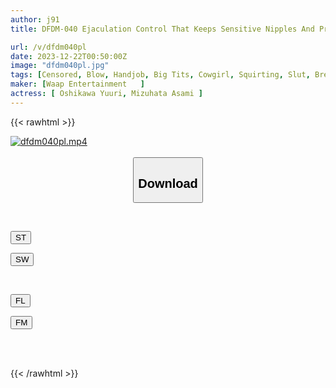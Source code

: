 ```yaml
---
author: j91
title: DFDM-040 Ejaculation Control That Keeps Sensitive Nipples And Premature Ejaculation Dick Alive And Dead

url: /v/dfdm040pl
date: 2023-12-22T00:50:00Z
image: "dfdm040pl.jpg"
tags: [Censored, Blow, Handjob, Big Tits, Cowgirl, Squirting, Slut, Breasts, Mature Woman, Submissive Men, Premature Ejaculation	]
maker: [Waap Entertainment   ]
actress: [ Oshikawa Yuuri, Mizuhata Asami ]
---
```



{{< rawhtml >}}

<div class="video" data-videoid="GJKKO99e2vc1j3a">
    <a href="javascript:;">
        <img src="/v/dfdm040pl/dfdm040pl.jpg" width="WIDTH" height="HEIGHT" alt="dfdm040pl.mp4" loading="lazy">
    </a>
</div>

<script type="text/javascript" src="https://j91.asia/asset/on-demand-st.js"></script>

<br>
  <link rel="stylesheet" href="https://j91.asia/asset/bs5.css">
  
  <center>
  <button class="btn btn-primary" type="button" data-bs-toggle="collapse" data-bs-target=".multi-collapse" aria-expanded="false" aria-controls="multiCollapseExample1 multiCollapseExample2"><h2>Download</h2></button></center>
</p>
<div class="row">
  <div class="col">
    <div class="collapse multi-collapse" id="multiCollapseExample1">
      <div class="card card-body">
	      	      <br>
<div class="buttons">  
<p><a href="https://streamtape.to/v/GJKKO99e2vc1j3a" target="_blank"><button class="btn-hover color-3"><i class="fa fa-download"></i> ST</button></a></p>
<p><a href="https://flaswish.com/5o0sskcbg890" target="_blank"><button class="btn-hover color-2"><i class="fa fa-download"></i> SW</button></a></p></div>
    </div>
  </div>
</div>
  <div class="col">
    <div class="collapse multi-collapse" id="multiCollapseExample2">
      <div class="card card-body">
	      <br>
<div class="buttons">
<p><a href="javascript:;" target="_blank"><button class="btn-hover color-9"><i class="fa fa-download"></i> FL</button></a></p>
<p><a href="javascript:;" target="_blank"><button class="btn-hover color-8"><i class="fa fa-download"></i> FM</button></a></p></div>
<br><br>
      </div>
    </div>
  </div>
</div>

{{< /rawhtml >}}